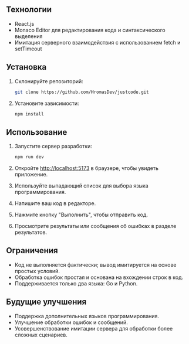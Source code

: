 ## Технологии

- React.js
- Monaco Editor для редактирования кода и синтаксического выделения
- Имитация серверного взаимодействия с использованием fetch и setTimeout

## Установка

1. Склонируйте репозиторий:

   ```bash
   git clone https://github.com/HromasDev/justcode.git
   ```

2. Установите зависимости:

   ```bash
   npm install
   ```

## Использование

1. Запустите сервер разработки:

   ```bash
   npm run dev
   ```

2. Откройте [http://localhost:5173](http://localhost:5173) в браузере, чтобы увидеть приложение.

3. Используйте выпадающий список для выбора языка программирования.

4. Напишите ваш код в редакторе.

5. Нажмите кнопку "Выполнить", чтобы отправить код.

6. Просмотрите результаты или сообщения об ошибках в разделе результатов.

## Ограничения

- Код не выполняется фактически; вывод имитируется на основе простых условий.
- Обработка ошибок простая и основана на вхождении строк в код.
- Поддерживается только два языка: Go и Python.

## Будущие улучшения

- Поддержка дополнительных языков программирования.
- Улучшение обработки ошибок и сообщений.
- Усовершенствование имитации сервера для обработки более сложных сценариев.
